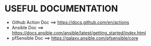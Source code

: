 # USEFUL DOCUMENTATION
* Github Action Doc   ==> https://docs.github.com/en/actions
* Ansible Doc         ==> https://docs.ansible.com/ansible/latest/getting_started/index.html
* pfSensible Doc      ==> https://galaxy.ansible.com/pfsensible/core